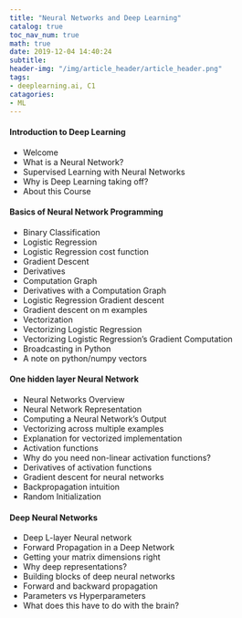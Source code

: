 ```yaml
---
title: "Neural Networks and Deep Learning"
catalog: true
toc_nav_num: true
math: true
date: 2019-12-04 14:40:24
subtitle:
header-img: "/img/article_header/article_header.png"
tags:
- deeplearning.ai, C1
catagories:
- ML
---
```


#### Introduction to Deep Learning
- Welcome
- What is a Neural Network?
- Supervised Learning with Neural Networks
- Why is Deep Learning taking off?
- About this Course

#### Basics of Neural Network Programming
- Binary Classification
- Logistic Regression
- Logistic Regression cost function
- Gradient Descent
- Derivatives
- Computation Graph
- Derivatives with a Computation Graph
- Logistic Regression Gradient descent
- Gradient descent on m examples
- Vectorization
- Vectorizing Logistic Regression
- Vectorizing Logistic Regression’s Gradient Computation
- Broadcasting in Python
- A note on python/numpy vectors

#### One hidden layer Neural Network
- Neural Networks Overview
- Neural Network Representation
- Computing a Neural Network’s Output
- Vectorizing across multiple examples
- Explanation for vectorized implementation
- Activation functions
- Why do you need non-linear activation functions?
- Derivatives of activation functions
- Gradient descent for neural networks
- Backpropagation intuition
- Random Initialization

#### Deep Neural Networks
- Deep L-layer Neural network
- Forward Propagation in a Deep Network
- Getting your matrix dimensions right
- Why deep representations?
- Building blocks of deep neural networks
- Forward and backward propagation
- Parameters vs Hyperparameters
- What does this have to do with the brain?